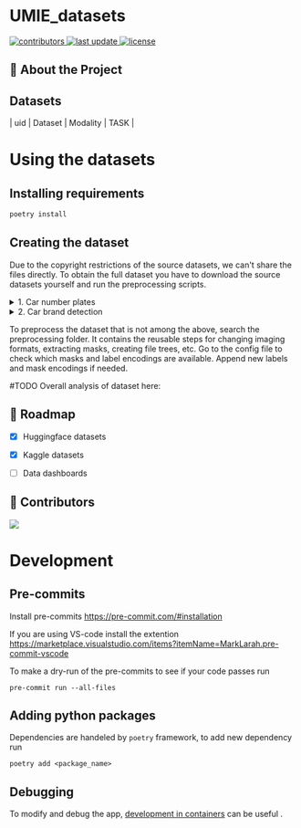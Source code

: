 # UMIE_datasets

<!-- Badges -->
<p>
  <a href="https://github.com/kasperserzysko/carClasificatorgraphs/contributors">
    <img src="https://img.shields.io/github/contributors/kasperserzysko/carClasificator" alt="contributors" />
  </a>
  <a href="">
    <img src="https://img.shields.io/github/last-commit/kasperserzysko/carClasificator" alt="last update" />
  </a>
  <a href="https://creativecommons.org/licenses/by-nc-sa/4.0/">
    <img src="https://img.shields.io/badge/License-CC%20BY--NC--SA%204.0-lightgrey.svg" alt="license" />
  </a>

</p>

<!-- Table of Contents -->


<!-- About the Project -->
## 🤩 About the Project





## Datasets
| uid | Dataset | Modality | TASK |



# **Using the datasets**
## Installing requirements
```bash
poetry install
```
## Creating the dataset
Due to the copyright restrictions of the source datasets, we can't share the files directly. To obtain the full dataset you have to download the source datasets yourself and run the preprocessing scripts.

<details>
  <summary>1. Car number plates</summary>

**5. Finding and analyzing number plates**
  1.  Go to [Finding and providing us with number on car plates](https://huggingface.co/datasets/keremberke/license-plate-object-detection) page on HugginFace.
  2. Login to your HugginFace account.
  3. Download the data.
  4. Extract `archive.zip`.

</details>

<details>
  <summary>2. Car brand detection</summary>

**6. Brain CT Images with Intracranial Hemorrhage Masks**
  1. Go to [Brain With Intracranial Hemorrhage](https://www.kaggle.com/datasets/alirezaatashnejad/over-20-car-brands-dataset) page on Kaggle.
  2. Login to your Kaggle account.
  3. Download the data.
  4. Extract `aover-20-car-brands-dataset.zip`.

</details>


To preprocess the dataset that is not among the above, search the preprocessing folder. It contains the reusable steps for changing imaging formats, extracting masks, creating file trees, etc. Go to the config file to check which masks and label encodings are available. Append new labels and mask encodings if needed.

#TODO
Overall analysis of dataset here:


## 🎯 Roadmap
- [x]  Huggingface datasets
- [x] Kaggle datasets
- [ ] Data dashboards


<!-- Contributing -->
## :wave: Contributors

<a href="https://github.com/kasperserzysko/carClasificatorgraphs/contributors">
  <img src="https://contrib.rocks/image?repo=kasperserzysko/carClasificatorgraphs" />
</a>


# Development
## Pre-commits
Install pre-commits
https://pre-commit.com/#installation

If you are using VS-code install the extention https://marketplace.visualstudio.com/items?itemName=MarkLarah.pre-commit-vscode

To make a dry-run of the pre-commits to see if your code passes run
```
pre-commit run --all-files
```


## Adding python packages
Dependencies are handeled by `poetry` framework, to add new dependency run
```
poetry add <package_name>
```

## Debugging

To modify and debug the app, [development in containers](https://davidefiocco.github.io/debugging-containers-with-vs-code) can be useful .
